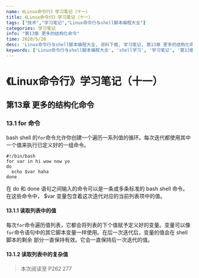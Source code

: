 ```yaml
---
name: 《Linux命令行》学习笔记（十一）
title: 《Linux命令行》学习笔记（十一）
tags: ["技术","学习笔记","Linux命令行与shell脚本编程大全"]
categories: 学习笔记
info: "第13章 更多的结构化命令"
time: 2020/5/20
desc: 'Linux命令行与shell脚本编程大全, 资料下载, 学习笔记, 第13章 更多的结构化命令'
keywords: ['Linux命令行与shell脚本编程大全', 'shell学习', '学习笔记', '第13章 更多的结构化命令']
---
```


# 《Linux命令行》学习笔记（十一）

## 第13章 更多的结构化命令

### 13.1 for 命令

bash shell 的`for`命令允许你创建一个遍历一系列值的循环。每次迭代都使用其中一个值来执行已定义好的一组命令。

```shell
#!/bin/bash
for var in hi wow now yo
do
  echo $var haha
done
```

在 do 和 done 语句之间输入的命令可以是一条或多条标准的 bash shell 命令。在这些命令中， $var 变量包含着这次迭代对应的当前列表项中的值。

#### 13.1.1 读取列表中的值

每次`for`命令遍历值列表，它都会将列表的下个值赋予定义好的变量。变量可以像`for`命令语句中的其它脚本变量一样使用。在后一次迭代后，变量的值会在 shell 脚本的剩余 部分一直保持有效。它会一直保持后一次迭代的值。

#### 13.1.2 读取列表中的复杂值







> 本次阅读至 P262  277